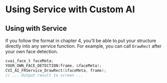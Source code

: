 # Using Service with Custom AI

## Using with Service

If you follow the format in chapter 4, you'll be able to put your structure directly into any service function. For example, you can call ``DrawRect`` after your own face detection.

```c
cvai_face_t faceMeta;
YOUR_OWN_FACE_DETECTION(frame, &faceMeta);
CVI_AI_FRService_DrawRect(&faceMeta, frame);
// ... Output result to screen ...
```
